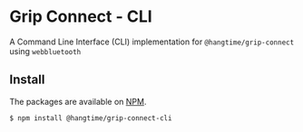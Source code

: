# Grip Connect - CLI

A Command Line Interface (CLI) implementation for `@hangtime/grip-connect` using `webbluetooth`

## Install

The packages are available on [NPM](https://www.npmjs.com/package/@hangtime/grip-connect-cli).

```sh [npm]
$ npm install @hangtime/grip-connect-cli
```
